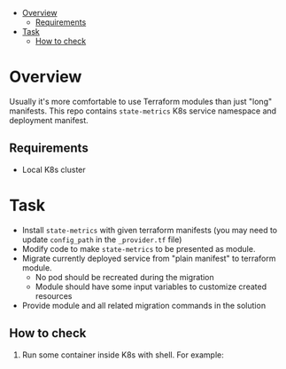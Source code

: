 - [Overview](#overview)
  - [Requirements](#requirements)
- [Task](#task)
  - [How to check](#how-to-check)

# Overview
Usually it's more comfortable to use Terraform modules than just "long" manifests. This repo contains `state-metrics` K8s service namespace and deployment manifest. 

## Requirements
* Local K8s cluster

# Task 
* Install `state-metrics` with given terraform manifests (you may need to update `config_path` in the `_provider.tf` file)
* Modify code to make `state-metrics` to be presented as module.
* Migrate currently deployed service from "plain manifest" to terraform module.
  * No pod should be recreated during the migration
  * Module should have some input variables to customize created resources
* Provide module and all related migration commands in the solution

## How to check
1. Run some container inside K8s with shell. For example:
  ```
  
  ```
